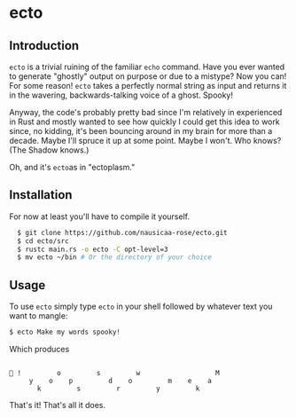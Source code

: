 # ecto

## Introduction

`ecto` is a trivial ruining of the familiar `echo` command. Have you ever
wanted to generate "ghostly" output on purpose or due to a mistype? Now you
can! For some reason! `ecto` takes a perfectly normal string as input and
returns it in the wavering, backwards-talking voice of a ghost. Spooky!

Anyway, the code's probably pretty bad since I'm relatively in experienced in
Rust and mostly wanted to see how quickly I could get this idea to work since,
no kidding, it's been bouncing around in my brain for more than a decade.
Maybe I'll spruce it up at some point. Maybe I won't. Who knows? (The Shadow
knows.)

Oh, and it's `ecto`as in "ectoplasm."

## Installation

For now at least you'll have to compile it yourself.

```sh
  $ git clone https://github.com/nausicaa-rose/ecto.git
  $ cd ecto/src
  $ rustc main.rs -o ecto -C opt-level=3
  $ mv ecto ~/bin # Or the directory of your choice
```

## Usage

To use `ecto` simply type `ecto` in your shell followed by whatever text
you want to mangle:

```sh
$ ecto Make my words spooky!
```

Which produces
```

👻 !         o         s         w                   M
     y    o    p         d    o         m    e    a
       k         s         r         y         k
```

That's it! That's all it does.

